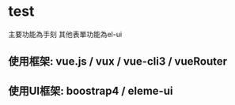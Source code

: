 # test 
主要功能為手刻 其他表單功能為el-ui


## 使用框架: vue.js / vux / vue-cli3 / vueRouter
## 使用UI框架: boostrap4 / eleme-ui
